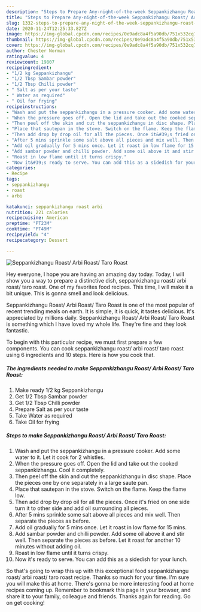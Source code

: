 ```yaml
---
description: "Steps to Prepare Any-night-of-the-week Seppankizhangu Roast/ Arbi Roast/ Taro Roast"
title: "Steps to Prepare Any-night-of-the-week Seppankizhangu Roast/ Arbi Roast/ Taro Roast"
slug: 1332-steps-to-prepare-any-night-of-the-week-seppankizhangu-roast-arbi-roast-taro-roast
date: 2020-11-24T12:25:33.827Z
image: https://img-global.cpcdn.com/recipes/0e9adc8a4f5a90db/751x532cq70/seppankizhangu-roast-arbi-roast-taro-roast-recipe-main-photo.jpg
thumbnail: https://img-global.cpcdn.com/recipes/0e9adc8a4f5a90db/751x532cq70/seppankizhangu-roast-arbi-roast-taro-roast-recipe-main-photo.jpg
cover: https://img-global.cpcdn.com/recipes/0e9adc8a4f5a90db/751x532cq70/seppankizhangu-roast-arbi-roast-taro-roast-recipe-main-photo.jpg
author: Chester Norman
ratingvalue: 4
reviewcount: 19807
recipeingredient:
- "1/2 kg Seppankizhangu"
- "1/2 Tbsp Sambar powder"
- "1/2 Tbsp Chilli powder"
- " Salt as per your taste"
- " Water as required"
- " Oil for frying"
recipeinstructions:
- "Wash and put the seppankizhangu in a pressure cooker. Add some water to it. Let it cook for 2 whistles."
- "When the pressure goes off. Open the lid and take out the cooked seppankizhangu. Cool it completely."
- "Then peel off the skin and cut the seppankizhangu in disc shape. Place the pieces one by one separately in a large saute pan."
- "Place that sautepan in the stove. Switch on the flame. Keep the flame low."
- "Then add drop by drop oil for all the pieces. Once it&#39;s fried on one side turn it to other side and add oil surrounding all pieces."
- "After 5 mins sprinkle some salt above all pieces and mix well. Then separate the pieces as before."
- "Add oil gradually for 5 mins once. Let it roast in low flame for 15 mins."
- "Add sambar powder and chilli powder. Add some oil above it and stir well. Then separate the pieces as before. Let it roast for another 10 minutes without adding oil."
- "Roast in low flame until it turns crispy."
- "Now it&#39;s ready to serve. You can add this as a sidedish for your lunch."
categories:
- Recipe
tags:
- seppankizhangu
- roast
- arbi

katakunci: seppankizhangu roast arbi 
nutrition: 221 calories
recipecuisine: American
preptime: "PT23M"
cooktime: "PT49M"
recipeyield: "4"
recipecategory: Dessert

---
```



![Seppankizhangu Roast/ Arbi Roast/ Taro Roast](https://img-global.cpcdn.com/recipes/0e9adc8a4f5a90db/751x532cq70/seppankizhangu-roast-arbi-roast-taro-roast-recipe-main-photo.jpg)

Hey everyone, I hope you are having an amazing day today. Today, I will show you a way to prepare a distinctive dish, seppankizhangu roast/ arbi roast/ taro roast. One of my favorites food recipes. This time, I will make it a bit unique. This is gonna smell and look delicious.



Seppankizhangu Roast/ Arbi Roast/ Taro Roast is one of the most popular of recent trending meals on earth. It is simple, it is quick, it tastes delicious. It's appreciated by millions daily. Seppankizhangu Roast/ Arbi Roast/ Taro Roast is something which I have loved my whole life. They're fine and they look fantastic.


To begin with this particular recipe, we must first prepare a few components. You can cook seppankizhangu roast/ arbi roast/ taro roast using 6 ingredients and 10 steps. Here is how you cook that.

<!--inarticleads1-->

##### The ingredients needed to make Seppankizhangu Roast/ Arbi Roast/ Taro Roast:

1. Make ready 1/2 kg Seppankizhangu
1. Get 1/2 Tbsp Sambar powder
1. Get 1/2 Tbsp Chilli powder
1. Prepare  Salt as per your taste
1. Take  Water as required
1. Take  Oil for frying




<!--inarticleads2-->

##### Steps to make Seppankizhangu Roast/ Arbi Roast/ Taro Roast:

1. Wash and put the seppankizhangu in a pressure cooker. Add some water to it. Let it cook for 2 whistles.
1. When the pressure goes off. Open the lid and take out the cooked seppankizhangu. Cool it completely.
1. Then peel off the skin and cut the seppankizhangu in disc shape. Place the pieces one by one separately in a large saute pan.
1. Place that sautepan in the stove. Switch on the flame. Keep the flame low.
1. Then add drop by drop oil for all the pieces. Once it&#39;s fried on one side turn it to other side and add oil surrounding all pieces.
1. After 5 mins sprinkle some salt above all pieces and mix well. Then separate the pieces as before.
1. Add oil gradually for 5 mins once. Let it roast in low flame for 15 mins.
1. Add sambar powder and chilli powder. Add some oil above it and stir well. Then separate the pieces as before. Let it roast for another 10 minutes without adding oil.
1. Roast in low flame until it turns crispy.
1. Now it&#39;s ready to serve. You can add this as a sidedish for your lunch.




So that's going to wrap this up with this exceptional food seppankizhangu roast/ arbi roast/ taro roast recipe. Thanks so much for your time. I'm sure you will make this at home. There's gonna be more interesting food at home recipes coming up. Remember to bookmark this page in your browser, and share it to your family, colleague and friends. Thanks again for reading. Go on get cooking!
